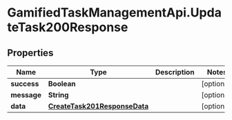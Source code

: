# GamifiedTaskManagementApi.UpdateTask200Response

## Properties

Name | Type | Description | Notes
------------ | ------------- | ------------- | -------------
**success** | **Boolean** |  | [optional] 
**message** | **String** |  | [optional] 
**data** | [**CreateTask201ResponseData**](CreateTask201ResponseData.md) |  | [optional] 


